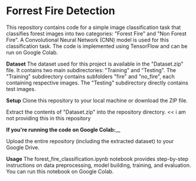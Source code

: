 # Forrest Fire Detection
This repository contains code for a simple image classification task that classifies forest images into two categories: "Forest Fire" and "Non Forest Fire". A Convolutional Neural Network (CNN) model is used for this classification task. The code is implemented using TensorFlow and can be run on Google Colab.

**Dataset**
The dataset used for this project is available in the "Dataset.zip" file. It contains two main subdirectories: "Training" and "Testing". The "Training" subdirectory contains subfolders "fire" and "no_fire", each containing respective images. The "Testing" subdirectory directly contains test images.

**Setup**
Clone this repository to your local machine or download the ZIP file.

Extract the contents of "Dataset.zip" into the repository directory. << i am not providing this in this repository

**If you're running the code on Google Colab:**__

Upload the entire repository (including the extracted dataset) to your Google Drive.

**Usage**
The forest_fire_classification.ipynb notebook provides step-by-step instructions on data preprocessing, model building, training, and evaluation. You can run this notebook on Google Colab.
